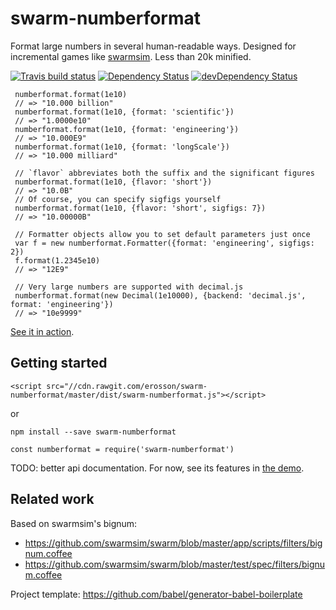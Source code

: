 # swarm-numberformat

Format large numbers in several human-readable ways. Designed for incremental games like [swarmsim](https://swarmsim.github.io). Less than 20k minified.

[![Travis build status](http://img.shields.io/travis/erosson/swarm-numberformat.svg?style=flat)](https://travis-ci.org/erosson/swarm-numberformat)
[![Dependency Status](https://david-dm.org/erosson/swarm-numberformat.svg)](https://david-dm.org/erosson/swarm-numberformat)
[![devDependency Status](https://david-dm.org/erosson/swarm-numberformat/dev-status.svg)](https://david-dm.org/erosson/swarm-numberformat#info=devDependencies)

     numberformat.format(1e10)
     // => "10.000 billion"
     numberformat.format(1e10, {format: 'scientific'})
     // => "1.0000e10"
     numberformat.format(1e10, {format: 'engineering'})
     // => "10.000E9"
     numberformat.format(1e10, {format: 'longScale'})
     // => "10.000 milliard"
     
     // `flavor` abbreviates both the suffix and the significant figures
     numberformat.format(1e10, {flavor: 'short'})
     // => "10.0B"
     // Of course, you can specify sigfigs yourself
     numberformat.format(1e10, {flavor: 'short', sigfigs: 7})
     // => "10.00000B"
     
     // Formatter objects allow you to set default parameters just once
     var f = new numberformat.Formatter({format: 'engineering', sigfigs: 2})
     f.format(1.2345e10)
     // => "12E9"
     
     // Very large numbers are supported with decimal.js
     numberformat.format(new Decimal(1e10000), {backend: 'decimal.js', format: 'engineering'})
     // => "10e9999"

[See it in action](https://jsbin.com/zadepad/edit?html,output).

## Getting started

    <script src="//cdn.rawgit.com/erosson/swarm-numberformat/master/dist/swarm-numberformat.js"></script>

or

    npm install --save swarm-numberformat

    const numberformat = require('swarm-numberformat')

TODO: better api documentation. For now, see its features in [the demo](https://jsbin.com/zadepad/edit?html,output).

## Related work

Based on swarmsim's bignum:
* https://github.com/swarmsim/swarm/blob/master/app/scripts/filters/bignum.coffee
* https://github.com/swarmsim/swarm/blob/master/test/spec/filters/bignum.coffee

Project template: https://github.com/babel/generator-babel-boilerplate

